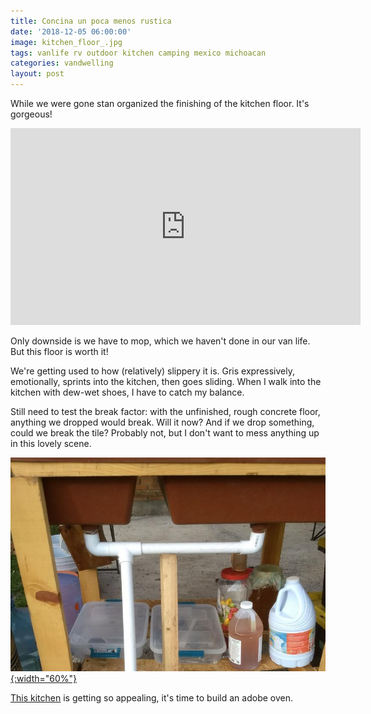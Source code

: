```yaml
---
title: Concina un poca menos rustica
date: '2018-12-05 06:00:00'
image: kitchen_floor_.jpg
tags: vanlife rv outdoor kitchen camping mexico michoacan
categories: vandwelling
layout: post
---
```


While we were gone stan organized the finishing of the kitchen floor. It's gorgeous!

<iframe width="560" height="315" src="https://www.youtube-nocookie.com/embed/9IXcGBRL9Eo" frameborder="0" allow="accelerometer; autoplay; encrypted-media; gyroscope; picture-in-picture" allowfullscreen></iframe>

Only downside is we have to mop, which we haven't done in our van life. But this floor is worth it!

We're getting used to how (relatively) slippery it is. Gris expressively, emotionally, sprints into the kitchen, then goes sliding. When I walk into the kitchen with dew-wet shoes, I have to catch my balance.

Still need to test the break factor: with the unfinished, rough concrete floor, anything we dropped would break. Will it now? And if we drop something, could we break the tile? Probably not, but I don't want to mess anything up in this lovely scene.

[![](/images/clean_.jpg){:width="60%"}](/images/clean.jpg)

[This kitchen](https://reverdecer.annalisagross.com/2018/06/30/rustico/) is getting so appealing, it's time to build an adobe oven.